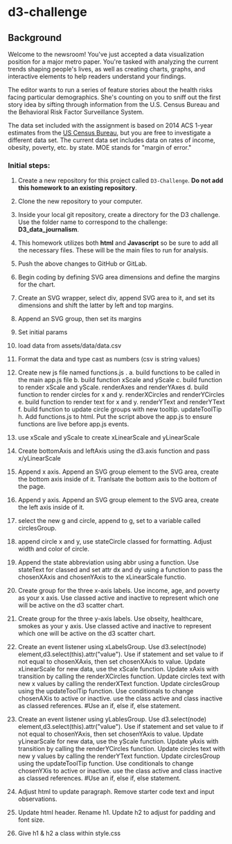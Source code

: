 # d3-challenge

## Background

Welcome to the newsroom! You've just accepted a data visualization position for a major metro paper. You're tasked with analyzing the current trends shaping people's lives, as well as creating charts, graphs, and interactive elements to help readers understand your findings.

The editor wants to run a series of feature stories about the health risks facing particular demographics. She's counting on you to sniff out the first story idea by sifting through information from the U.S. Census Bureau and the Behavioral Risk Factor Surveillance System.

The data set included with the assignment is based on 2014 ACS 1-year estimates from the [US Census Bureau](https://data.census.gov/cedsci/), but you are free to investigate a different data set. The current data set includes data on rates of income, obesity, poverty, etc. by state. MOE stands for "margin of error."

### Initial steps:
1. Create a new repository for this project called `D3-Challenge`. **Do not add this homework to an existing repository**.

2. Clone the new repository to your computer.

3. Inside your local git repository, create a directory for the D3 challenge. Use the folder name to correspond to the challenge: **D3_data_journalism**.

4. This homework utilizes both **html** and **Javascript** so be sure to add all the necessary files. These will be the main files to run for analysis.

5. Push the above changes to GitHub or GitLab.

6. Begin coding by defining SVG area dimensions and define the margins for the chart. 

7. Create an SVG wrapper, select div, append SVG area to it, and set its dimensions and shift the latter by left and top margins.

8. Append an SVG group, then set its margins

9. Set initial params

10. load data from assets/data/data.csv

11. Format the data and type cast as numbers (csv is string values)

12. Create new js file named functions.js . 
	a. build functions to be called in the main app.js file
	b. build function xScale and yScale
	c. build function to render xScale and yScale. renderAxes and renderYAxes
	d. build function to render circles for x and y. renderXCircles and renderYCircles
	e. build function to render text for x and y. renderYText and renderYText
	f. build function to update circle groups with new tooltip. updateToolTip
	h. Add functions.js to html. Put the script above the app.js to ensure functions are live before app.js events.

13. use xScale and yScale to create xLinearScale and yLinearScale

14. Create bottomAxis and leftAxis using the d3.axis function and pass x/yLinearScale

15. Append x axis. Append an SVG group element to the SVG area, create the bottom axis inside of it. Tranlsate the bottom axis to the bottom of the page.

16. Append y axis. Append an SVG group element to the SVG area, create the left axis inside of it.

17. select the new g and circle, append to g, set to a variable called circlesGroup.

18. append circle x and y, use stateCircle classed for formatting. Adjust width and color of circle. 

19. Append the state abbreviation using abbr using a function. Use stateText for classed and set attr dx and dy using a function to pass the chosenXAxis and chosenYAxis to the xLinearScale functio.

20. Create group for the three x-axis labels. Use income, age, and poverty as your x axis. Use classed active and inactive to represent which one will be active on the d3 scatter chart.  

21. Create group for the three y-axis labels. Use obseity, healthcare, smokes as your y axis. Use classed active and inactive to represent which one will be active on the d3 scatter chart. 

22. Create an event listener using xLabelsGroup. Use d3.select(node) element,d3.select(this).attr("value"). Use if statement and set value to if not equal to chosenXAxis, then set chosenXAxis to value. Update xLinearScale for new data, use the xScale function. Update xAxis with transition by calling the renderXCircles function. Update circles text with new x values by calling the renderXText function. Update circlesGroup using the updateToolTip function. Use conditionals to change chosenAXis to active or inactive. use the class active and class inactive as classed references. #Use an if, else if, else statement. 

23. Create an event listener using yLablesGroup. Use d3.select(node) element,d3.select(this).attr("value"). Use if statement and set value to if not equal to chosenYAxis, then set chosenYAxis to value. Update yLinearScale for new data, use the yScale function. Update yAxis with transition by calling the renderYCircles function. Update circles text with new y values by calling the renderYText function. Update circlesGroup using the updateToolTip function. Use conditionals to change chosenYXis to active or inactive. use the class active and class inactive as classed references. #Use an if, else if, else statement.

24. Adjust html to update paragraph. Remove starter code text and input observations.

25. Update html header. Rename h1. Update h2 to adjust for padding and font size.

26. Give h1 & h2 a class within style.css
